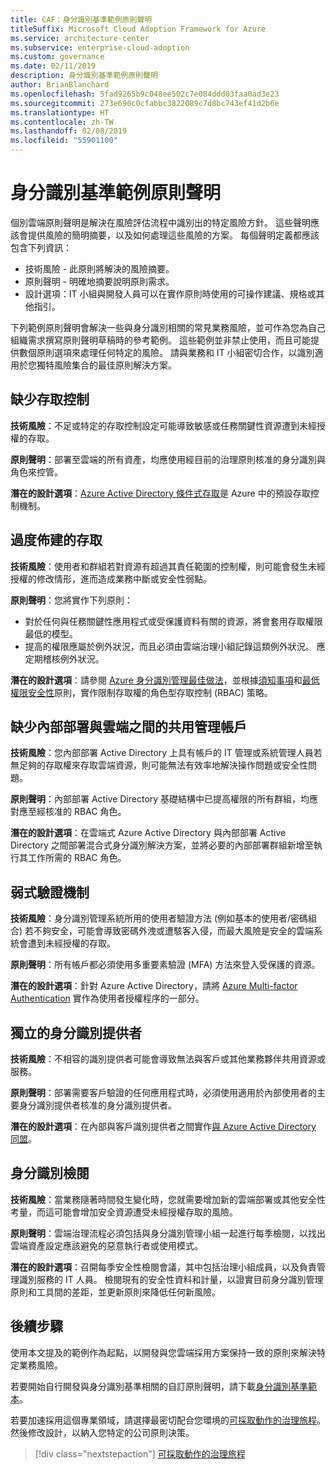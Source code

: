 ```yaml
---
title: CAF：身分識別基準範例原則聲明
titleSuffix: Microsoft Cloud Adoption Framework for Azure
ms.service: architecture-center
ms.subservice: enterprise-cloud-adoption
ms.custom: governance
ms.date: 02/11/2019
description: 身分識別基準範例原則聲明
author: BrianBlanchard
ms.openlocfilehash: 5fad9265b9c048ee502c7e084ddd03faa0ad3e23
ms.sourcegitcommit: 273e690c0cfabbc3822089c7d8bc743ef41d2b6e
ms.translationtype: HT
ms.contentlocale: zh-TW
ms.lasthandoff: 02/08/2019
ms.locfileid: "55901100"
---
```

# <a name="identity-baseline-sample-policy-statements"></a>身分識別基準範例原則聲明

個別雲端原則聲明是解決在風險評估流程中識別出的特定風險方針。 這些聲明應該會提供風險的簡明摘要，以及如何處理這些風險的方案。 每個聲明定義都應該包含下列資訊：

- 技術風險 - 此原則將解決的風險摘要。
- 原則聲明 - 明確地摘要說明原則需求。
- 設計選項：IT 小組與開發人員可以在實作原則時使用的可操作建議、規格或其他指引。

下列範例原則聲明會解決一些與身分識別相關的常見業務風險，並可作為您為自己組織需求撰寫原則聲明草稿時的參考範例。 這些範例並非禁止使用，而且可能提供數個原則選項來處理任何特定的風險。 請與業務和 IT 小組密切合作，以識別適用於您獨特風險集合的最佳原則解決方案。

## <a name="lack-of-access-controls"></a>缺少存取控制

**技術風險**：不足或特定的存取控制設定可能導致敏感或任務關鍵性資源遭到未經授權的存取。

**原則聲明**：部署至雲端的所有資產，均應使用經目前的治理原則核准的身分識別與角色來控管。

**潛在的設計選項**：[Azure Active Directory 條件式存取](/azure/active-directory/conditional-access/overview)是 Azure 中的預設存取控制機制。

## <a name="overprovisioned-access"></a>過度佈建的存取

**技術風險**：使用者和群組若對資源有超過其責任範圍的控制權，則可能會發生未經授權的修改情形，進而造成業務中斷或安全性弱點。

**原則聲明**：您將實作下列原則：

- 對於任何與任務關鍵性應用程式或受保護資料有關的資源，將會套用存取權限最低的模型。
- 提高的權限應屬於例外狀況，而且必須由雲端治理小組記錄這類例外狀況。 應定期稽核例外狀況。

**潛在的設計選項**：請參閱 [Azure 身分識別管理最佳做法](/azure/security/azure-security-identity-management-best-practices)，並根據[須知事項](https://wikipedia.org/wiki/Need_to_know)和[最低權限安全性](https://wikipedia.org/wiki/Principle_of_least_privilege)原則，實作限制存取權的角色型存取控制 (RBAC) 策略。

## <a name="lack-of-shared-management-accounts-between-on-premises-and-the-cloud"></a>缺少內部部署與雲端之間的共用管理帳戶

**技術風險**：您內部部署 Active Directory 上具有帳戶的 IT 管理或系統管理人員若無足夠的存取權來存取雲端資源，則可能無法有效率地解決操作問題或安全性問題。

**原則聲明**：內部部署 Active Directory 基礎結構中已提高權限的所有群組，均應對應至經核准的 RBAC 角色。

**潛在的設計選項**：在雲端式 Azure Active Directory 與內部部署 Active Directory 之間部署混合式身分識別解決方案，並將必要的內部部署群組新增至執行其工作所需的 RBAC 角色。

## <a name="weak-authentication-mechanisms"></a>弱式驗證機制

**技術風險**：身分識別管理系統所用的使用者驗證方法 (例如基本的使用者/密碼組合) 若不夠安全，可能會導致密碼外洩或遭駭客入侵，而最大風險是安全的雲端系統會遭到未經授權的存取。

**原則聲明**：所有帳戶都必須使用多重要素驗證 (MFA) 方法來登入受保護的資源。

**潛在的設計選項**：針對 Azure Active Directory，請將 [Azure Multi-factor Authentication](/azure/active-directory/authentication/concept-mfa-howitworks) 實作為使用者授權程序的一部分。

## <a name="isolated-identity-providers"></a>獨立的身分識別提供者

**技術風險**：不相容的識別提供者可能會導致無法與客戶或其他業務夥伴共用資源或服務。

**原則聲明**：部署需要客戶驗證的任何應用程式時，必須使用適用於內部使用者的主要身分識別提供者核准的身分識別提供者。

**潛在的設計選項**：在內部與客戶識別提供者之間實作[與 Azure Active Directory 同盟](/azure/active-directory/hybrid/whatis-fed)。

## <a name="identity-reviews"></a>身分識別檢閱

**技術風險**：當業務隨著時間發生變化時，您就需要增加新的雲端部署或其他安全性考量，而這可能會增加安全資源遭受未經授權存取的風險。

**原則聲明**：雲端治理流程必須包括與身分識別管理小組一起進行每季檢閱，以找出雲端資產設定應該避免的惡意執行者或使用模式。

**潛在的設計選項**：召開每季安全性檢閱會議，其中包括治理小組成員，以及負責管理識別服務的 IT 人員。 檢閱現有的安全性資料和計量，以證實目前身分識別管理原則和工具間的差距，並更新原則來降低任何新風險。

## <a name="next-steps"></a>後續步驟

使用本文提及的範例作為起點，以開發與您雲端採用方案保持一致的原則來解決特定業務風險。

若要開始自行開發與身分識別基準相關的自訂原則聲明，請下載[身分識別基準範本](template.md)。

若要加速採用這個專業領域，請選擇最密切配合您環境的[可採取動作的治理旅程](../journeys/overview.md)。 然後修改設計，以納入您特定的公司原則決策。

> [!div class="nextstepaction"]
> [可採取動作的治理旅程](../journeys/overview.md)